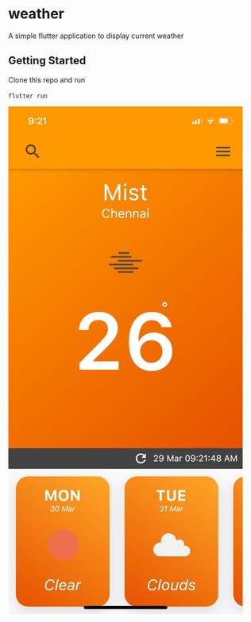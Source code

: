 # weather

A simple flutter application to display current weather

## Getting Started

Clone this repo and run

`flutter run`

![Image description](https://raw.githubusercontent.com/mahiznan/weather/master/screens/screen1.jpeg)
